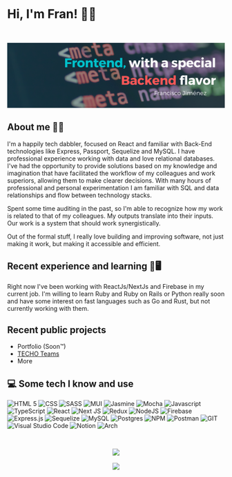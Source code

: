 # Hi, I'm Fran! 🙋‍♂️
<br>

![Banner](assets/banner.png)

## About me 🙆‍♂️

I'm a happily tech dabbler, focused on React and familiar with Back-End technologies like Express, Passport, Sequelize and MySQL.
I have professional experience working with data and love relational databases. I've had the opportunity to provide solutions based on my knowledge and imagination that have facilitated the workflow of my colleagues and work superiors, allowing them to make clearer decisions.
With many hours of professional and personal experimentation I am familiar with SQL and data relationships and flow between technology stacks.

Spent some time auditing in the past, so I'm able to recognize how my work is related to that of my colleagues. My outputs translate into their inputs. Our work is a system that should work synergistically.

Out of the formal stuff, I really love building and improving software, not just making it work, but making it accessible and efficient.


## Recent experience and learning 📒🖥️
Right now I've been working with ReactJs/NextJs and Firebase in my current job. I'm willing to learn Ruby and Ruby on Rails or Python really soon and have some interest on fast languages such as Go and Rust, but not currently working with them.


## Recent public projects 

- Portfolio (Soon™)
- [TECHO Teams](https://github.com/frivajica/TECHO-Teams/)
- More

## 💻 Some tech I know and use

![HTML 5](https://img.shields.io/badge/HTML5-E34F26?style=for-the-badge&logo=html5&logoColor=white)
![CSS](https://img.shields.io/badge/CSS3-1572B6?style=for-the-badge&logo=css3&logoColor=white)
![SASS](https://img.shields.io/badge/Sass-CC6699?style=for-the-badge&logo=sass&logoColor=white)
![MUI](https://img.shields.io/badge/MUI-%230081CB.svg?style=for-the-badge&logo=mui&logoColor=white)
![Jasmine](https://img.shields.io/badge/-Jasmine-%238A4182?style=for-the-badge&logo=Jasmine&logoColor=white)
![Mocha](https://img.shields.io/badge/-mocha-%238D6748?style=for-the-badge&logo=mocha&logoColor=white)
![Javascript](https://img.shields.io/badge/JavaScript-323330?style=for-the-badge&logo=javascript&logoColor=F7DF1E)
![TypeScript](https://img.shields.io/badge/typescript-%23007ACC.svg?style=for-the-badge&logo=typescript&logoColor=white)
![React](https://img.shields.io/badge/React-20232A?style=for-the-badge&logo=react&logoColor=61DAFB)
![Next JS](https://img.shields.io/badge/Next-black?style=for-the-badge&logo=next.js&logoColor=white)
![Redux](https://img.shields.io/badge/redux-%23593d88.svg?style=for-the-badge&logo=redux&logoColor=white)
![NodeJS](https://img.shields.io/badge/node.js-6DA55F?style=for-the-badge&logo=node.js&logoColor=white)
![Firebase](https://img.shields.io/badge/firebase-%23039BE5.svg?style=for-the-badge&logo=firebase)
![Express.js](https://img.shields.io/badge/express.js-%23404d59.svg?style=for-the-badge&logo=express&logoColor=%2361DAFB)
![Sequelize](https://img.shields.io/badge/Sequelize-52B0E7?style=for-the-badge&logo=Sequelize&logoColor=white)
![MySQL](https://img.shields.io/badge/mysql-%2300f.svg?style=for-the-badge&logo=mysql&logoColor=white)
![Postgres](https://img.shields.io/badge/postgres-%23316192.svg?style=for-the-badge&logo=postgresql&logoColor=white)
![NPM](https://img.shields.io/badge/NPM-%23000000.svg?style=for-the-badge&logo=npm&logoColor=white)
![Postman](https://img.shields.io/badge/Postman-FF6C37?style=for-the-badge&logo=Postman&logoColor=white)
![GIT](https://img.shields.io/badge/Git-F05032?style=for-the-badge&logo=git&logoColor=white)
![Visual Studio Code](https://img.shields.io/badge/Visual_Studio_Code-0078D4?style=for-the-badge&logo=visual%20studio%20code&logoColor=white)
![Notion](https://img.shields.io/badge/Notion-000000?style=for-the-badge&logo=notion&logoColor=white)
![Arch](https://img.shields.io/badge/Arch%20Linux-1793D1?logo=arch-linux&logoColor=fff&style=for-the-badge)

<br>

<p align="center">
	<a href="https://git.io/streak-stats" >
		<img src="https://github-readme-streak-stats.herokuapp.com?user=frivajica&theme=blux&hide_border=true&date_format=M%20j%5B%2C%20Y%5D&fire=E783D9" />
	</a>
</p>
<p align="center">
	<a href="https://github.com/anuraghazra/github-readme-stats">
		<img src="https://github-readme-stats.vercel.app/api/top-langs/?username=frivajica&langs_count=8&layout=compact&theme=cobalt" />
	</a>
</p>
